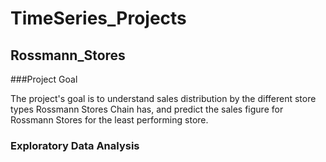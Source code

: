 # TimeSeries_Projects

## Rossmann_Stores

###Project Goal 

The project's goal is to understand sales distribution by the different store types Rossmann Stores Chain has, and predict 
the sales figure for Rossmann Stores for the least performing store.

### Exploratory Data Analysis

